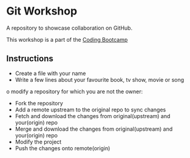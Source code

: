 # Git Workshop

A repository to showcase collaboration on GitHub.

This workshop is a part of the [Coding Bootcamp](https://github.com/acmbpdc/coding-bootcamp)


## Instructions

* Create a file with your name
* Write a few lines about your favourite book, tv show, movie or song

o modify a repository for which you are not the owner:

*	Fork the repository
*	Add a remote upstream to the original repo to sync changes
*	Fetch and download the changes from original(upstream) and your(origin) repo
*	Merge and download the changes from original(upstream) and your(origin) repo
*	Modify the project
*	Push the changes onto remote(origin)
